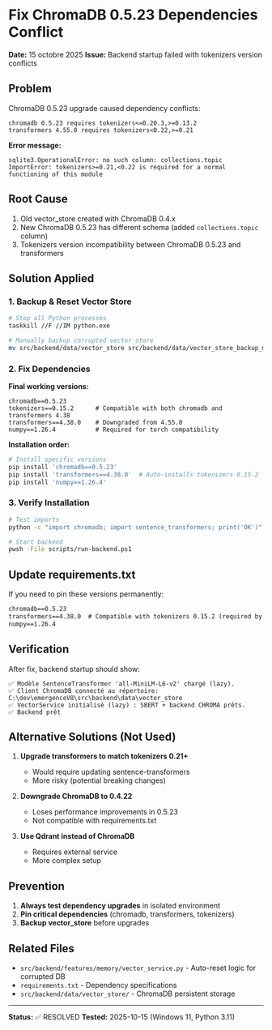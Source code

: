 # Fix ChromaDB 0.5.23 Dependencies Conflict
**Date:** 15 octobre 2025
**Issue:** Backend startup failed with tokenizers version conflicts

## Problem

ChromaDB 0.5.23 upgrade caused dependency conflicts:

```
chromadb 0.5.23 requires tokenizers<=0.20.3,>=0.13.2
transformers 4.55.0 requires tokenizers<0.22,>=0.21
```

**Error message:**
```
sqlite3.OperationalError: no such column: collections.topic
ImportError: tokenizers>=0.21,<0.22 is required for a normal functioning of this module
```

## Root Cause

1. Old vector_store created with ChromaDB 0.4.x
2. New ChromaDB 0.5.23 has different schema (added `collections.topic` column)
3. Tokenizers version incompatibility between ChromaDB 0.5.23 and transformers

## Solution Applied

### 1. Backup & Reset Vector Store
```bash
# Stop all Python processes
taskkill //F //IM python.exe

# Manually backup corrupted vector_store
mv src/backend/data/vector_store src/backend/data/vector_store_backup_manual_$(date +%Y%m%d_%H%M%S)
```

### 2. Fix Dependencies

**Final working versions:**
```
chromadb==0.5.23
tokenizers==0.15.2      # Compatible with both chromadb and transformers 4.38
transformers==4.38.0    # Downgraded from 4.55.0
numpy==1.26.4           # Required for torch compatibility
```

**Installation order:**
```bash
# Install specific versions
pip install 'chromadb==0.5.23'
pip install 'transformers==4.38.0'  # Auto-installs tokenizers 0.15.2
pip install 'numpy==1.26.4'
```

### 3. Verify Installation
```bash
# Test imports
python -c "import chromadb; import sentence_transformers; print('OK')"

# Start backend
pwsh -File scripts/run-backend.ps1
```

## Update requirements.txt

If you need to pin these versions permanently:

```txt
chromadb==0.5.23
transformers==4.38.0  # Compatible with tokenizers 0.15.2 (required by chromadb 0.5.23)
numpy==1.26.4
```

## Verification

After fix, backend startup should show:
```
✅ Modèle SentenceTransformer 'all-MiniLM-L6-v2' chargé (lazy).
✅ Client ChromaDB connecté au répertoire: C:\dev\emergenceV8\src\backend\data\vector_store
✅ VectorService initialisé (lazy) : SBERT + backend CHROMA prêts.
✅ Backend prêt
```

## Alternative Solutions (Not Used)

1. **Upgrade transformers to match tokenizers 0.21+**
   - Would require updating sentence-transformers
   - More risky (potential breaking changes)

2. **Downgrade ChromaDB to 0.4.22**
   - Loses performance improvements in 0.5.23
   - Not compatible with requirements.txt

3. **Use Qdrant instead of ChromaDB**
   - Requires external service
   - More complex setup

## Prevention

1. **Always test dependency upgrades** in isolated environment
2. **Pin critical dependencies** (chromadb, transformers, tokenizers)
3. **Backup vector_store** before upgrades

## Related Files

- `src/backend/features/memory/vector_service.py` - Auto-reset logic for corrupted DB
- `requirements.txt` - Dependency specifications
- `src/backend/data/vector_store/` - ChromaDB persistent storage

---

**Status:** ✅ RESOLVED
**Tested:** 2025-10-15 (Windows 11, Python 3.11)
